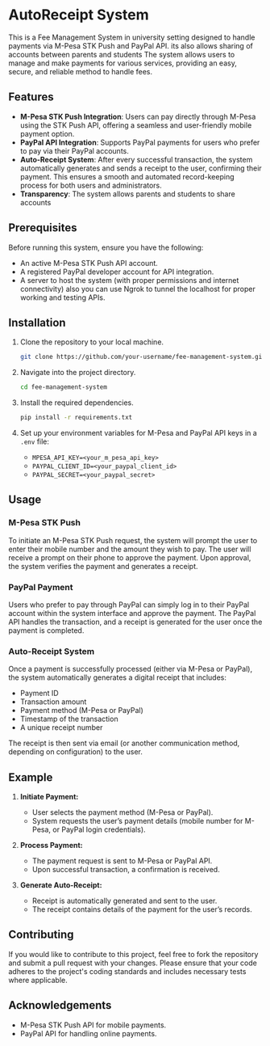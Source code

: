 # AutoReceipt System

This is a Fee Management System in university setting designed to handle payments via M-Pesa STK Push and PayPal API. its also allows sharing of accounts between parents and students The system allows users to manage and make payments for various services, providing an easy, secure, and reliable method to handle fees. 

## Features

- **M-Pesa STK Push Integration**: Users can pay directly through M-Pesa using the STK Push API, offering a seamless and user-friendly mobile payment option.
- **PayPal API Integration**: Supports PayPal payments for users who prefer to pay via their PayPal accounts. 
- **Auto-Receipt System**: After every successful transaction, the system automatically generates and sends a receipt to the user, confirming their payment. This ensures a smooth and automated record-keeping process for both users and administrators.
- **Transparency**: The system allows parents and students to share accounts
## Prerequisites

Before running this system, ensure you have the following:

- An active M-Pesa STK Push API account.
- A registered PayPal developer account for API integration.
- A server to host the system (with proper permissions and internet connectivity) also you can use Ngrok to tunnel the localhost for proper working and testing APIs.
  
## Installation

1. Clone the repository to your local machine.
    ```bash
    git clone https://github.com/your-username/fee-management-system.git
    ```

2. Navigate into the project directory.
    ```bash
    cd fee-management-system
    ```

3. Install the required dependencies.
    ```bash
    pip install -r requirements.txt
    ```

4. Set up your environment variables for M-Pesa and PayPal API keys in a `.env` file:
    - `MPESA_API_KEY=<your_m_pesa_api_key>`
    - `PAYPAL_CLIENT_ID=<your_paypal_client_id>`
    - `PAYPAL_SECRET=<your_paypal_secret>`

## Usage

### M-Pesa STK Push

To initiate an M-Pesa STK Push request, the system will prompt the user to enter their mobile number and the amount they wish to pay. The user will receive a prompt on their phone to approve the payment. Upon approval, the system verifies the payment and generates a receipt.

### PayPal Payment

Users who prefer to pay through PayPal can simply log in to their PayPal account within the system interface and approve the payment. The PayPal API handles the transaction, and a receipt is generated for the user once the payment is completed.

### Auto-Receipt System

Once a payment is successfully processed (either via M-Pesa or PayPal), the system automatically generates a digital receipt that includes:
- Payment ID
- Transaction amount
- Payment method (M-Pesa or PayPal)
- Timestamp of the transaction
- A unique receipt number

The receipt is then sent via email (or another communication method, depending on configuration) to the user.

## Example

1. **Initiate Payment:**
    - User selects the payment method (M-Pesa or PayPal).
    - System requests the user’s payment details (mobile number for M-Pesa, or PayPal login credentials).

2. **Process Payment:**
    - The payment request is sent to M-Pesa or PayPal API.
    - Upon successful transaction, a confirmation is received.

3. **Generate Auto-Receipt:**
    - Receipt is automatically generated and sent to the user.
    - The receipt contains details of the payment for the user’s records.

## Contributing

If you would like to contribute to this project, feel free to fork the repository and submit a pull request with your changes. Please ensure that your code adheres to the project's coding standards and includes necessary tests where applicable.


## Acknowledgements

- M-Pesa STK Push API for mobile payments.
- PayPal API for handling online payments.
